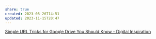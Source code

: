 ```yaml
---
share: true
created: 2023-05-26T14:51
updated: 2023-11-15T20:47
---
```


[Simple URL Tricks for Google Drive You Should Know - Digital Inspiration](https://www.labnol.org/internet/direct-links-for-google-drive/28356/)
